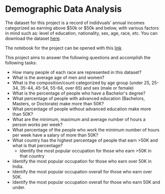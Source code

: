 # Demographic Data Analysis
The dataset for this project is a record of indidvuals' annual incomes categorized as earning above $50k or $50k and below, with various factors in mind such as: level of education, nationality, sex, age, race, etc. You can download the dataset [here](https://www.kaggle.com/datasets/wenruliu/adult-income-dataset).

The notebook for the project can be opened with this [link](https://github.com/Binyoh1/Demographic-Data-Analysis/blob/main/notebook.ipynb)

This project aims to answer the following questions and accomplish the following tasks:
- How many people of each race are represented in this dataset?
- What is the average age of men and women?
- What is the composition/count categorized by age group (under 25, 25-34, 35-44, 45-54, 55-64, over 65) and sex (male or female)
- What is the percentage of people who have a Bachelor's degree?
- What percentage of people with advanced education (Bachelors, Masters, or Doctorate) make more than 50K?
- What percentage of people without advanced education make more than 50K?
- What are the minimum, maximum and average number of hours a person works per week?
- What percentage of the people who work the minimum number of hours per week have a salary of more than 50K?
- What country has the highest percentage of people that earn >50K and what is that percentage?
  - Identify the most popular occupation for those who earn >50K in that country
- Identify the most popular occupation for those who earn over 50K in India.
- Identify the most popular occupation overall for those who earn over 50K.
- Identify the most popular occupation overall for those who earn 50K and under.
